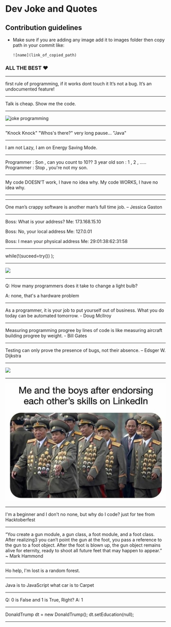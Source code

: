 # Dev Joke and Quotes
## Contribution guidelines

* Make sure if you are adding any image add it to images folder then copy path in your commit like:



      ![name](link_of_copied_path)



### ALL THE BEST :heart:


***
first rule of programming,
if it works dont touch it
It’s not a bug. It’s an undocumented feature!

***
Talk is cheap. Show me the code.

***
![joke programming](./images/joke-programmer-count.jpg)
***
"Knock Knock"
"Whos's there?"
very long pause...
"Java"
***
I am not Lazy, I am on Energy Saving Mode.
***

Programmer : Son , can you count to 10??
3 year old son : 1 , 2 , .....
Programmer : Stop , you're not my son.

***
My code DOESN’T work, I have no idea why. My code WORKS, I have no idea why.
***



***
One man’s crappy software is another man’s full time job. – Jessica Gaston
***
Boss: What is your address?
Me: 173.168.15.10

Boss: No, your local address
Me: 127.0.01

Boss: I mean your physical address
Me: 29:01:38:62:31:58

***
while(!(suceed=try()) );
***
![](./images/algorithm-of-success.jpg)

***
Q: How many programmers does it take to change a light bulb?

A: none, that's a hardware problem
***
As a programmer, it is your job to put yourself out of business. What you do today can be automated tomorrow. - Doug McIlroy
***
Measuring programming progree by lines of code is like measuring aircraft building progree by weight. - Bill Gates
***
Testing can only prove the presence of bugs, not their absence. – Edsger W. Dijkstra
***

![](https://i.redd.it/w37iqs0v2rq51.png)
***
![](https://github.com/aryangulati/Hacktoberfest2020/blob/main/Dev_Jokes_and_Quotes/images/ME%20and%20Boiizzz.jpg)
***
I'm a beginner and I don't no none, but why do I code?
just for tee from Hacktoberfest
***
“You create a gun module, a gun class, a foot module, and a foot class. After realizing3 you can’t point the gun at the foot, you pass a reference to the gun to a foot object. After the foot is blown up, the gun object remains alive for eternity, ready to shoot all future feet that may happen to appear.” ~  Mark Hammond
***
Ho help, I'm lost is a random forest.
***
Java is to JavaScript what car is to Carpet
***
Q: 0 is False and 1 is True, Right?
A: 1
***
DonaldTrump dt = new DonaldTrump();
dt.setEducation(null);
***
